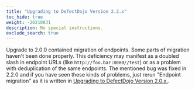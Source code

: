 ```yaml
---
title: "Upgrading to DefectDojo Version 2.2.x"
toc_hide: true
weight: -20210831
description: No special instructions.
exclude_search: true
---
```

Upgrade to 2.0.0 contained migration of endpoints. Some parts of migration haven't been done properly. This deficiency
may manifest as a doubled slash in endpoint URLs (like `http://foo.bar:8080//test`) or as a problem with deduplication
of the same endpoints. The mentioned bug was fixed in 2.2.0 and if you have seen these kinds of problems, just rerun
"Endpoint migration" as it is written in [Upgrading to DefectDojo Version 2.0.x.](/en/open_source/upgrading/2.0/#endpoints).

